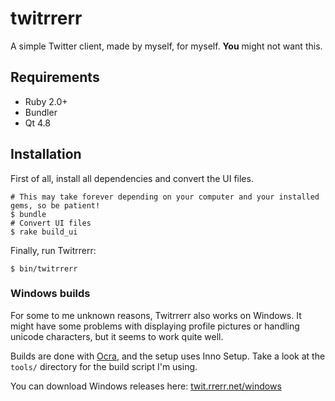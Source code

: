 # twitrrerr

A simple Twitter client, made by myself, for myself.  **You** might not want this.

## Requirements

* Ruby 2.0+
* Bundler
* Qt 4.8

## Installation

First of all, install all dependencies and convert the UI files.

    # This may take forever depending on your computer and your installed gems, so be patient!
    $ bundle
    # Convert UI files
    $ rake build_ui

Finally, run Twitrrerr:

    $ bin/twitrrerr

### Windows builds

For some to me unknown reasons, Twitrrerr also works on Windows.  It might have some problems with
displaying profile pictures or handling unicode characters, but it seems to work quite well.

Builds are done with [Ocra](https://github.com/larsch/ocra), and the setup uses Inno Setup.  Take
a look at the `tools/` directory for the build script I'm using.

You can download Windows releases here: [twit.rrerr.net/windows](https://twit.rrerr.net/windows/)
